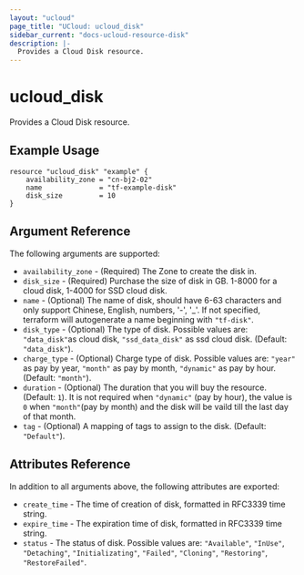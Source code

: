 ```yaml
---
layout: "ucloud"
page_title: "UCloud: ucloud_disk"
sidebar_current: "docs-ucloud-resource-disk"
description: |-
  Provides a Cloud Disk resource.
---
```


# ucloud_disk

Provides a Cloud Disk resource.

## Example Usage

```hcl
resource "ucloud_disk" "example" {
    availability_zone = "cn-bj2-02"
    name              = "tf-example-disk"
    disk_size         = 10
}
```

## Argument Reference

The following arguments are supported:

* `availability_zone` - (Required) The Zone to create the disk in.
* `disk_size` - (Required) Purchase the size of disk in GB. 1-8000 for a cloud disk, 1-4000 for SSD cloud disk.
* `name` - (Optional)  The name of disk, should have 6-63 characters and only support Chinese, English, numbers, '-', '_'. If not specified, terraform will autogenerate a name beginning with `"tf-disk"`.
* `disk_type` - (Optional) The type of disk. Possible values are: `"data_disk"`as cloud disk, `"ssd_data_disk"` as ssd cloud disk. (Default: `"data_disk"`).
* `charge_type` - (Optional) Charge type of disk. Possible values are: `"year"` as pay by year, `"month"` as pay by month, `"dynamic"` as pay by hour. (Default: `"month"`).
* `duration` - (Optional) The duration that you will buy the resource. (Default: `1`). It is not required when `"dynamic"` (pay by hour), the value is `0` when `"month"`(pay by month) and the disk will be vaild till the last day of that month.
* `tag` - (Optional) A mapping of tags to assign to the disk. (Default: `"Default"`).

## Attributes Reference

In addition to all arguments above, the following attributes are exported:

* `create_time` - The time of creation of disk, formatted in RFC3339 time string.
* `expire_time` - The expiration time of disk, formatted in RFC3339 time string.
* `status` -  The status of disk. Possible values are: `"Available"`, `"InUse"`, `"Detaching"`, `"Initializating"`, `"Failed"`, `"Cloning"`, `"Restoring"`, `"RestoreFailed"`.